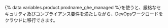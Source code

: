{% data variables.product.prodname_ghe_managed %}を使うと、厳格なセキュリティ及びコンプライアンス要件を満たしながら、DevOpsワークロードをクラウドに移行できます。
